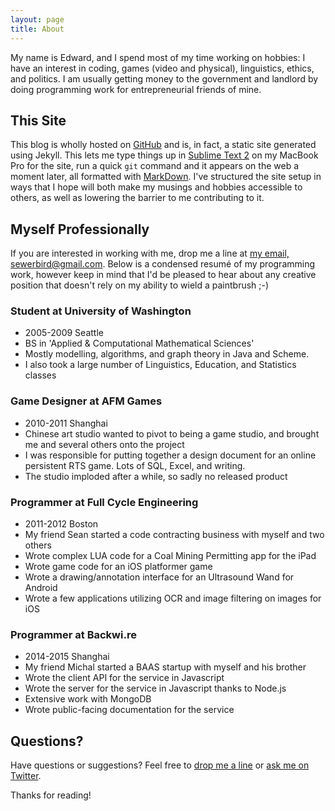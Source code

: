 ```yaml
---
layout: page
title: About
---
```


My name is Edward, and I spend most of my time working on hobbies: I have an interest in coding, games (video and physical), linguistics, ethics, and politics. I am usually getting money to the government and landlord by doing programming work for entrepreneurial friends of mine.

## This Site

This blog is wholly hosted on [GitHub](http://github.com/Sewerbird/sewerbird.github.io) and is, in fact, a static site generated using Jekyll. This lets me type things up in [Sublime Text 2](http://sublimetext.com) on my MacBook Pro for the site, run a quick `git` command and it appears on the web a moment later, all formatted with [MarkDown](daringfireball.net/projects/markdown). I've structured the site setup in ways that I hope will both make my musings and hobbies accessible to others, as well as lowering the barrier to me contributing to it.

## Myself Professionally

If you are interested in working with me, drop me a line at [my email, sewerbird@gmail.com](sewerbird@gmail.com). Below is a condensed resumé of my programming work, however keep in mind that I'd be pleased to hear about any creative position that doesn't rely on my ability to wield a paintbrush ;-)

### Student at University of Washington

- 2005-2009 Seattle
- BS in 'Applied & Computational Mathematical Sciences'
- Mostly modelling, algorithms, and graph theory in Java and Scheme. 
- I also took a large number of Linguistics, Education, and Statistics classes

### Game Designer at AFM Games

- 2010-2011 Shanghai
- Chinese art studio wanted to pivot to being a game studio, and brought me and several others onto the project
- I was responsible for putting together a design document for an online persistent RTS game. Lots of SQL, Excel, and writing.
- The studio imploded after a while, so sadly no released product

### Programmer at Full Cycle Engineering

- 2011-2012 Boston
- My friend Sean started a code contracting business with myself and two others
- Wrote complex LUA code for a Coal Mining Permitting app for the iPad
- Wrote game code for an iOS platformer game
- Wrote a drawing/annotation interface for an Ultrasound Wand for Android
- Wrote a few applications utilizing OCR and image filtering on images for iOS

### Programmer at Backwi.re

- 2014-2015 Shanghai
- My friend Michal started a BAAS startup with myself and his brother
- Wrote the client API for the service in Javascript
- Wrote the server for the service in Javascript thanks to Node.js
- Extensive work with MongoDB
- Wrote public-facing documentation for the service

## Questions?

Have questions or suggestions? Feel free to [drop me a line](sewerbird@gmail.com) or [ask me on Twitter](https://twitter.com/ekmiv).

Thanks for reading!
